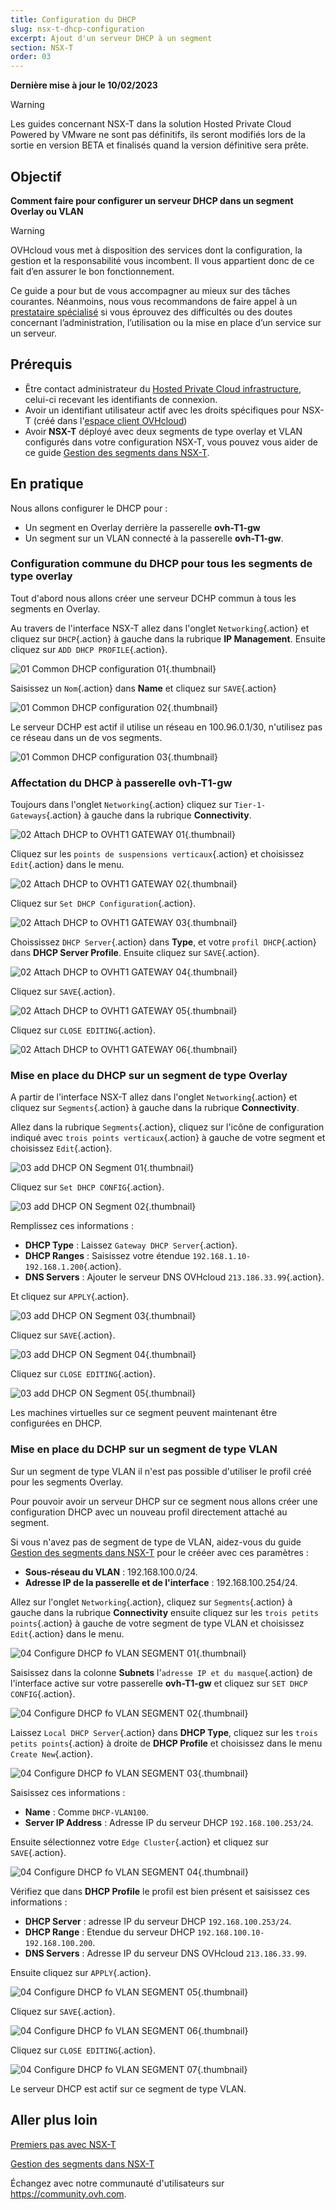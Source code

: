 ```yaml
---
title: Configuration du DHCP
slug: nsx-t-dhcp-configuration
excerpt: Ajout d'un serveur DHCP à un segment
section: NSX-T
order: 03
---
```


**Dernière mise à jour le 10/02/2023**

> [!warning]
> Les guides concernant NSX-T dans la solution Hosted Private Cloud Powered by VMware ne sont pas définitifs, ils seront modifiés lors de la sortie en version BETA et finalisés quand la version définitive sera prête. 
>

## Objectif

**Comment faire pour configurer un serveur DHCP dans un segment Overlay ou VLAN**

> [!warning]
> OVHcloud vous met à disposition des services dont la configuration, la gestion et la responsabilité vous incombent. Il vous appartient donc de ce fait d’en assurer le bon fonctionnement.
>
> Ce guide a pour but de vous accompagner au mieux sur des tâches courantes. Néanmoins, nous vous recommandons de faire appel à un [prestataire spécialisé](https://partner.ovhcloud.com/fr/) si vous éprouvez des difficultés ou des doutes concernant l’administration, l’utilisation ou la mise en place d’un service sur un serveur.
>

## Prérequis

- Être contact administrateur du [Hosted Private Cloud infrastructure](https://www.ovhcloud.com/fr/enterprise/products/hosted-private-cloud/), celui-ci recevant les identifiants de connexion.
- Avoir un identifiant utilisateur actif avec les droits spécifiques pour NSX-T (créé dans l'[espace client OVHcloud](https://www.ovh.com/auth/?action=gotomanager&from=https://www.ovh.com/fr/&ovhSubsidiary=fr))
- Avoir **NSX-T** déployé avec deux segments de type overlay et VLAN configurés dans votre configuration NSX-T, vous pouvez vous aider de ce guide [Gestion des segments dans NSX-T](https://docs.ovh.com/fr/private-cloud/nsx-t-segment-management).


## En pratique

Nous allons configurer le DHCP pour : 

- Un segment en Overlay derrière la passerelle **ovh-T1-gw** 
- Un segment sur un VLAN connecté à la passerelle **ovh-T1-gw**.

### Configuration commune du DHCP pour tous les segments de type overlay

Tout d'abord nous allons créer une serveur DCHP commun à tous les segments en Overlay.

Au travers de l'interface NSX-T allez dans l'onglet `Networking`{.action} et cliquez sur `DHCP`{.action} à gauche dans la rubrique **IP Management**. Ensuite cliquez sur `ADD DHCP PROFILE`{.action}.

![01 Common DHCP configuration 01](images/01-common-dhcp-configuration01.png){.thumbnail}

Saisissez un `Nom`{.action} dans **Name** et cliquez sur `SAVE`{.action}

![01 Common DHCP configuration 02](images/01-common-dhcp-configuration02.png){.thumbnail}

Le serveur DCHP est actif il utilise un réseau en 100.96.0.1/30, n'utilisez pas ce réseau dans un de vos segments.

![01 Common DHCP configuration 03](images/01-common-dhcp-configuration03.png){.thumbnail}

### Affectation du DHCP à passerelle **ovh-T1-gw**

Toujours dans l'onglet `Networking`{.action} cliquez sur `Tier-1-Gateways`{.action} à gauche dans la rubrique **Connectivity**.

![02 Attach DHCP to OVHT1 GATEWAY 01](images/02-attach-dhcp-to-ovht1-gateway01.png){.thumbnail}

Cliquez sur les `points de suspensions verticaux`{.action} et choisissez `Edit`{.action} dans le menu.

![02 Attach DHCP to OVHT1 GATEWAY 02](images/02-attach-dhcp-to-ovht1-gateway02.png){.thumbnail}

Cliquez sur `Set DHCP Configuration`{.action}.

![02 Attach DHCP to OVHT1 GATEWAY 03](images/02-attach-dhcp-to-ovht1-gateway03.png){.thumbnail}

Choississez `DHCP Server`{.action} dans **Type**, et votre `profil DHCP`{.action} dans **DHCP Server Profile**. Ensuite cliquez sur `SAVE`{.action}.

![02 Attach DHCP to OVHT1 GATEWAY 04](images/02-attach-dhcp-to-ovht1-gateway04.png){.thumbnail}

Cliquez sur `SAVE`{.action}.

![02 Attach DHCP to OVHT1 GATEWAY 05](images/02-attach-dhcp-to-ovht1-gateway05.png){.thumbnail}

Cliquez sur `CLOSE EDITING`{.action}.

![02 Attach DHCP to OVHT1 GATEWAY 06](images/02-attach-dhcp-to-ovht1-gateway06.png){.thumbnail}

### Mise en place du DHCP sur un segment de type Overlay

A partir de l'interface NSX-T allez dans l'onglet `Networking`{.action} et cliquez sur `Segments`{.action} à gauche dans la rubrique **Connectivity**.

Allez dans la rubrique `Segments`{.action}, cliquez sur l'icône de configuration indiqué avec `trois points verticaux`{.action} à gauche de votre segment et choisissez `Edit`{.action}.

![03 add DHCP ON Segment 01](images/03-configure-dhcp-overlay-segment01.png){.thumbnail}

Cliquez sur `Set DHCP CONFIG`{.action}.

![03 add DHCP ON Segment 02](images/03-configure-dhcp-overlay-segment02.png){.thumbnail}

Remplissez ces informations :

* **DHCP Type** : Laissez `Gateway DHCP Server`{.action}.
* **DHCP Ranges** : Saisissez votre étendue `192.168.1.10-192.168.1.200`{.action}.
* **DNS Servers** : Ajouter le serveur DNS OVHcloud `213.186.33.99`{.action}.

Et cliquez sur `APPLY`{.action}.

![03 add DHCP ON Segment 03](images/03-configure-dhcp-overlay-segment03.png){.thumbnail}

Cliquez sur `SAVE`{.action}.

![03 add DHCP ON Segment 04](images/03-configure-dhcp-overlay-segment04.png){.thumbnail}

Cliquez sur `CLOSE EDITING`{.action}.

![03 add DHCP ON Segment 05](images/03-configure-dhcp-overlay-segment05.png){.thumbnail}

Les machines virtuelles sur ce segment peuvent maintenant être configurées en DHCP.

### Mise en place du DCHP sur un segment de type VLAN

Sur un segment de type VLAN il n'est pas possible d'utiliser le profil créé pour les segments Overlay. 

Pour pouvoir avoir un serveur DHCP sur ce segment nous allons créer une configuration DHCP avec un nouveau profil directement attaché au segment.

Si vous n'avez pas de segment de type de VLAN, aidez-vous du guide [Gestion des segments dans NSX-T](https://docs.ovh.com/fr/nsx-t-segment-management/) pour le crééer avec ces paramètres :

* **Sous-réseau du VLAN** : 192.168.100.0/24.
* **Adresse IP de la passerelle et de l'interface** : 192.168.100.254/24.

Allez sur l'onglet `Networking`{.action}, cliquez sur `Segments`{.action} à gauche dans la rubrique **Connectivity** ensuite cliquez sur les  `trois petits points`{.action} à gauche de votre segment de type VLAN et choisissez `Edit`{.action} dans le menu.

![04 Configure DHCP fo VLAN SEGMENT 01](images/04-configure-dhcp-for-vlan-segment01.png){.thumbnail} 

Saisissez dans la colonne **Subnets** l'`adresse IP et du masque`{.action} de l'interface active sur votre passerelle **ovh-T1-gw** et cliquez sur `SET DHCP CONFIG`{.action}.

![04 Configure DHCP fo VLAN SEGMENT 02](images/04-configure-dhcp-for-vlan-segment02.png){.thumbnail} 

Laissez `Local DHCP Server`{.action} dans **DHCP Type**, cliquez sur les `trois petits points`{.action} à droite de **DHCP Profile** et choisissez dans le menu `Create New`{.action}.

![04 Configure DHCP fo VLAN SEGMENT 03](images/04-configure-dhcp-for-vlan-segment03.png){.thumbnail}

Saisissez ces informations :

* **Name** : Comme `DHCP-VLAN100`.
* **Server IP Address** : Adresse IP du serveur DHCP `192.168.100.253/24`.

Ensuite sélectionnez votre `Edge Cluster`{.action} et cliquez sur `SAVE`{.action}.

![04 Configure DHCP fo VLAN SEGMENT 04](images/04-configure-dhcp-for-vlan-segment04.png){.thumbnail}

Vérifiez que dans **DHCP Profile** le profil est bien présent et saisissez ces informations :

* **DHCP Server** : adresse IP du serveur DHCP `192.168.100.253/24`.
* **DHCP Range** : Etendue du serveur DHCP `192.168.100.10-192.168.100.200`.
* **DNS Servers** : Adresse IP du serveur DNS OVHcloud `213.186.33.99`.

Ensuite cliquez sur `APPLY`{.action}.

![04 Configure DHCP fo VLAN SEGMENT 05](images/04-configure-dhcp-for-vlan-segment05.png){.thumbnail}

Cliquez sur `SAVE`{.action}.

![04 Configure DHCP fo VLAN SEGMENT 06](images/04-configure-dhcp-for-vlan-segment06.png){.thumbnail}

Cliquez sur `CLOSE EDITING`{.action}.

![04 Configure DHCP fo VLAN SEGMENT 07](images/04-configure-dhcp-for-vlan-segment07.png){.thumbnail}

Le serveur DHCP est actif sur ce segment de type VLAN.

## Aller plus loin

[Premiers pas avec NSX-T](https://docs.ovh.com/fr/private-cloud/nsx-t-first-steps/)

[Gestion des segments dans NSX-T](https://docs.ovh.com/fr/nsx-t-segment-management/)

Échangez avec notre communauté d'utilisateurs sur <https://community.ovh.com>.

